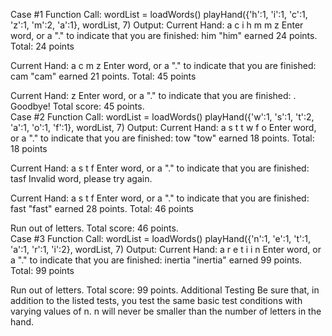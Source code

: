 Case #1
Function Call:
wordList = loadWords()
playHand({'h':1, 'i':1, 'c':1, 'z':1, 'm':2, 'a':1}, wordList, 7)
Output:
Current Hand: a c i h m m z
Enter word, or a "." to indicate that you are finished: him
"him" earned 24 points. Total: 24 points

Current Hand: a c m z
Enter word, or a "." to indicate that you are finished: cam
"cam" earned 21 points. Total: 45 points

Current Hand: z
Enter word, or a "." to indicate that you are finished: .
Goodbye! Total score: 45 points.  
Case #2
Function Call:
wordList = loadWords()
playHand({'w':1, 's':1, 't':2, 'a':1, 'o':1, 'f':1}, wordList, 7)
Output:
Current Hand: a s t t w f o
Enter word, or a "." to indicate that you are finished: tow
"tow" earned 18 points. Total: 18 points

Current Hand: a s t f
Enter word, or a "." to indicate that you are finished: tasf
Invalid word, please try again.

Current Hand: a s t f
Enter word, or a "." to indicate that you are finished: fast
"fast" earned 28 points. Total: 46 points

Run out of letters. Total score: 46 points.  
Case #3
Function Call:
wordList = loadWords()
playHand({'n':1, 'e':1, 't':1, 'a':1, 'r':1, 'i':2}, wordList, 7)
Output:
Current Hand: a r e t i i n
Enter word, or a "." to indicate that you are finished: inertia
"inertia" earned 99 points. Total: 99 points

Run out of letters. Total score: 99 points.
Additional Testing
Be sure that, in addition to the listed tests, you test the same basic test conditions with varying values of n. n will never be smaller than the number of letters in the hand.
